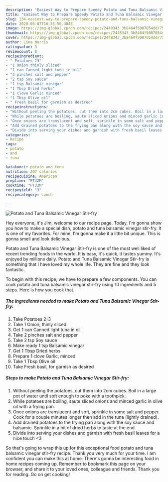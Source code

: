 ```yaml
---
description: "Easiest Way to Prepare Speedy Potato and Tuna Balsamic Vinegar Stir-fry"
title: "Easiest Way to Prepare Speedy Potato and Tuna Balsamic Vinegar Stir-fry"
slug: 134-easiest-way-to-prepare-speedy-potato-and-tuna-balsamic-vinegar-stir-fry
date: 2020-06-07T16:35:50.384Z
image: https://img-global.cpcdn.com/recipes/2448343_3b8464f5007054dd/751x532cq70/potato-and-tuna-balsamic-vinegar-stir-fry-recipe-main-photo.jpg
thumbnail: https://img-global.cpcdn.com/recipes/2448343_3b8464f5007054dd/751x532cq70/potato-and-tuna-balsamic-vinegar-stir-fry-recipe-main-photo.jpg
cover: https://img-global.cpcdn.com/recipes/2448343_3b8464f5007054dd/751x532cq70/potato-and-tuna-balsamic-vinegar-stir-fry-recipe-main-photo.jpg
author: Lina Norris
ratingvalue: 3
reviewcount: 8
recipeingredient:
- " Potatoes 23"
- "1 Onion thinly sliced"
- "1 can Canned light tuna in oil"
- "2 pinches salt and pepper"
- "2 tsp Soy sauce"
- "1 tsp Balsamic vinegar"
- "1 Tbsp Dried herbs"
- "1 clove Garlic minced"
- "1 Tbsp Olive oil"
- " Fresh basil for garnish as desired"
recipeinstructions:
- "Without peeling the potatoes, cut them into 2cm cubes. Boil in a large pot of water until soft enough to poke with a toothpick."
- "While potatoes are boiling, saute sliced onions and minced garlic in olive oil with a frying pan."
- "Once onions are translucent and soft, sprinkle in some salt and pepper. Cook for a couple minutes longer then add in the tuna (lightly drained)."
- "Add drained potatoes to the frying pan along with the soy sauce and balsamic. Sprinkle in a bit of dried herbs to taste at the end."
- "Divide into serving your dishes and garnish with fresh basil leaves for a nice touch &lt;3"
categories:
- Recipe
tags:
- potato
- and
- tuna

katakunci: potato and tuna 
nutrition: 207 calories
recipecuisine: American
preptime: "PT32M"
cooktime: "PT33M"
recipeyield: "3"
recipecategory: Lunch

---
```



![Potato and Tuna Balsamic Vinegar Stir-fry](https://img-global.cpcdn.com/recipes/2448343_3b8464f5007054dd/751x532cq70/potato-and-tuna-balsamic-vinegar-stir-fry-recipe-main-photo.jpg)

Hey everyone, it's Jim, welcome to our recipe page. Today, I'm gonna show you how to make a special dish, potato and tuna balsamic vinegar stir-fry. It is one of my favorites. For mine, I'm gonna make it a little bit unique. This is gonna smell and look delicious.

Potato and Tuna Balsamic Vinegar Stir-fry is one of the most well liked of recent trending foods in the world. It is easy, it's quick, it tastes yummy. It's enjoyed by millions daily. Potato and Tuna Balsamic Vinegar Stir-fry is something that I have loved my whole life. They are fine and they look fantastic.




To begin with this recipe, we have to prepare a few components. You can cook potato and tuna balsamic vinegar stir-fry using 10 ingredients and 5 steps. Here is how you cook that.

<!--inarticleads1-->

##### The ingredients needed to make Potato and Tuna Balsamic Vinegar Stir-fry:

1. Take  Potatoes 2-3
1. Take 1 Onion, thinly sliced
1. Get 1 can Canned light tuna in oil
1. Take 2 pinches salt and pepper
1. Take 2 tsp Soy sauce
1. Make ready 1 tsp Balsamic vinegar
1. Get 1 Tbsp Dried herbs
1. Prepare 1 clove Garlic, minced
1. Take 1 Tbsp Olive oil
1. Take  Fresh basil, for garnish as desired




<!--inarticleads2-->

##### Steps to make Potato and Tuna Balsamic Vinegar Stir-fry:

1. Without peeling the potatoes, cut them into 2cm cubes. Boil in a large pot of water until soft enough to poke with a toothpick.
1. While potatoes are boiling, saute sliced onions and minced garlic in olive oil with a frying pan.
1. Once onions are translucent and soft, sprinkle in some salt and pepper. Cook for a couple minutes longer then add in the tuna (lightly drained).
1. Add drained potatoes to the frying pan along with the soy sauce and balsamic. Sprinkle in a bit of dried herbs to taste at the end.
1. Divide into serving your dishes and garnish with fresh basil leaves for a nice touch &lt;3




So that's going to wrap this up for this exceptional food potato and tuna balsamic vinegar stir-fry recipe. Thank you very much for your time. I am confident you can make this at home. There's gonna be interesting food in home recipes coming up. Remember to bookmark this page on your browser, and share it to your loved ones, colleague and friends. Thank you for reading. Go on get cooking!
